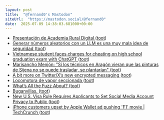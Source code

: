 ```yaml
---
layout: post
title:  "@fernand0's Mastodon"
siteUrl:  "https://mastodon.social/@fernand0"
date:  2025-07-09 14:38:03.681000+00:00
---
```

*  [Presentación de Academia Rural Digital   ](https://ceoearagon.es/evento/presentacion-de-academia-rural-digital/) ([toot](https://mastodon.social/@fernand0/114823782968718304))
*  [Generar números aleatorios con un LLM es una muy mala idea de seguridad ](https://www.elladodelmal.com/2025/07/generar-numeros-aleatorios-con-un-llm.htm) ([toot](https://mastodon.social/@fernand0/114823072751255544))
*  [Vietnamese student faces charges for cheating on high school graduation exam with ChatGPT ](https://e.vnexpress.net/news/news/education/vietnamese-student-faces-charges-for-cheating-on-high-school-graduation-exam-with-chatgpt-4907386.htm) ([toot](https://mastodon.social/@fernand0/114822843236241125))
*  [Marisancho Menjón: "Si los técnicos en Aragón vieran que las pinturas de Sijena no se puede trasladar, se plantarían" ](https://www.eldiario.es/aragon/cultura/marisancho-menjon-si-tecnicos-aragon-vieran-pinturas-sijena-no-trasladar-plantarian_1_12427655.htm) ([toot](https://mastodon.social/@fernand0/114822473553754679))
*  [A bit more on Twitter/X’s new encrypted messaging ](https://blog.cryptographyengineering.com/2025/06/09/a-bit-more-on-twitter-xs-new-encrypted-messaging) ([toot](https://mastodon.social/@fernand0/114822401547482411))
*  [Locomotora de vapor seccionada ](https://www.flickr.com/photos/fernand0/54617080374) ([toot](https://mastodon.social/@fernand0/114822364764036030))
*  [What’s All the Fuzz About? ](https://blog.adacore.com/whats-all-the-fuzz-abou) ([toot](https://mastodon.social/@fernand0/114820748626727495))
*  [Buganvillas. ](https://avecesunafoto.wordpress.com/2025/07/08/buganvillas-3) ([toot](https://mastodon.social/@fernand0/114818858730818116))
*  [New U.S. Visa Rule Requires Applicants to Set Social Media Account Privacy to Public ](https://thehackernews.com/2025/06/new-us-visa-rule-requires-applicants-to.htm) ([toot](https://mastodon.social/@fernand0/114818739202471398))
*  [iPhone customers upset by Apple Wallet ad pushing 'F1' movie \| TechCrunch ](https://techcrunch.com/2025/06/24/iphone-customers-upset-by-apple-wallet-ad-pushing-f1-movie) ([toot](https://mastodon.social/@fernand0/114818568393754371))
